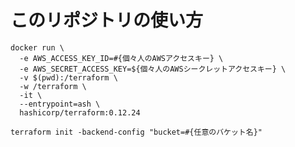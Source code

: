 # このリポジトリの使い方

```
docker run \
  -e AWS_ACCESS_KEY_ID=#{個々人のAWSアクセスキー} \
  -e AWS_SECRET_ACCESS_KEY=${個々人のAWSシークレットアクセスキー} \
  -v $(pwd):/terraform \
  -w /terraform \
  -it \
  --entrypoint=ash \
  hashicorp/terraform:0.12.24
```

`terraform init -backend-config "bucket=#{任意のバケット名}"`
